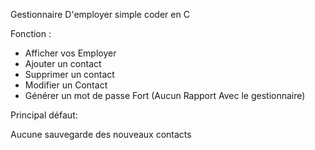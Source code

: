 Gestionnaire D'employer simple coder en C

Fonction :

 - Afficher vos Employer
 - Ajouter un contact
 - Supprimer un contact
 - Modifier un Contact
 - Générer un mot de passe Fort (Aucun Rapport Avec le gestionnaire)



Principal défaut:
 
 Aucune sauvegarde des nouveaux contacts